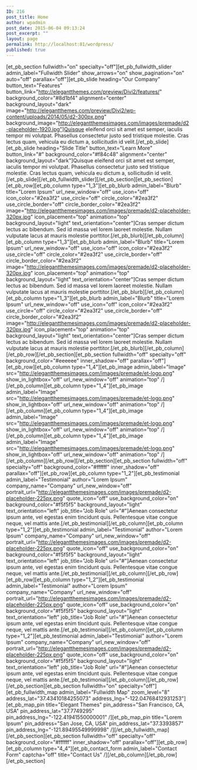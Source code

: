 ```yaml
---
ID: 216
post_title: Home
author: wpadmin
post_date: 2015-06-04 09:13:24
post_excerpt: ""
layout: page
permalink: http://localhost:81/wordpress/
published: true
---
```

[et_pb_section fullwidth="on" specialty="off"][et_pb_fullwidth_slider admin_label="Fullwidth Slider" show_arrows="on" show_pagination="on" auto="off" parallax="off"][et_pb_slide heading="Our Company" button_text="Features" button_link="http://elegantthemes.com/preview/Divi2/features/" background_color="#8d1bf4" alignment="center" background_layout="dark" image="http://elegantthemes.com/preview/Divi2/wp-content/uploads/2014/05/d2-300px.png" background_image="http://elegantthemesimages.com/images/premade/d2-placeholder-1920.jpg"]Quisque eleifend orci sit amet est semper, iaculis tempor mi volutpat. Phasellus consectetur justo sed tristique molestie. Cras lectus quam, vehicula eu dictum a, sollicitudin id velit.[/et_pb_slide][et_pb_slide heading="Slide Title" button_text="Learn More" button_link="#" background_color="#f84c48" alignment="center" background_layout="dark"]Quisque eleifend orci sit amet est semper, iaculis tempor mi volutpat. Phasellus consectetur justo sed tristique molestie. Cras lectus quam, vehicula eu dictum a, sollicitudin id velit.[/et_pb_slide][/et_pb_fullwidth_slider][/et_pb_section][et_pb_section][et_pb_row][et_pb_column type="1_3"][et_pb_blurb admin_label="Blurb" title="Lorem Ipsum" url_new_window="off" use_icon="off" icon_color="#2ea3f2" use_circle="off" circle_color="#2ea3f2" use_circle_border="off" circle_border_color="#2ea3f2" image="http://elegantthemesimages.com/images/premade/d2-placeholder-320px.jpg" icon_placement="top" animation="top" background_layout="light" text_orientation="center"]Cras semper dictum lectus ac bibendum. Sed id massa vel lorem laoreet molestie. Nullam vulputate lacus at mauris molestie porttitor.[/et_pb_blurb][/et_pb_column][et_pb_column type="1_3"][et_pb_blurb admin_label="Blurb" title="Lorem Ipsum" url_new_window="off" use_icon="off" icon_color="#2ea3f2" use_circle="off" circle_color="#2ea3f2" use_circle_border="off" circle_border_color="#2ea3f2" image="http://elegantthemesimages.com/images/premade/d2-placeholder-320px.jpg" icon_placement="top" animation="top" background_layout="light" text_orientation="center"]Cras semper dictum lectus ac bibendum. Sed id massa vel lorem laoreet molestie. Nullam vulputate lacus at mauris molestie porttitor.[/et_pb_blurb][/et_pb_column][et_pb_column type="1_3"][et_pb_blurb admin_label="Blurb" title="Lorem Ipsum" url_new_window="off" use_icon="off" icon_color="#2ea3f2" use_circle="off" circle_color="#2ea3f2" use_circle_border="off" circle_border_color="#2ea3f2" image="http://elegantthemesimages.com/images/premade/d2-placeholder-320px.jpg" icon_placement="top" animation="top" background_layout="light" text_orientation="center"]Cras semper dictum lectus ac bibendum. Sed id massa vel lorem laoreet molestie. Nullam vulputate lacus at mauris molestie porttitor.[/et_pb_blurb][/et_pb_column][/et_pb_row][/et_pb_section][et_pb_section fullwidth="off" specialty="off" background_color="#eeeeee" inner_shadow="off" parallax="off"][et_pb_row][et_pb_column type="1_4"][et_pb_image admin_label="Image" src="http://elegantthemesimages.com/images/premade/et-logo.png" show_in_lightbox="off" url_new_window="off" animation="top" /][/et_pb_column][et_pb_column type="1_4"][et_pb_image admin_label="Image" src="http://elegantthemesimages.com/images/premade/et-logo.png" show_in_lightbox="off" url_new_window="off" animation="top" /][/et_pb_column][et_pb_column type="1_4"][et_pb_image admin_label="Image" src="http://elegantthemesimages.com/images/premade/et-logo.png" show_in_lightbox="off" url_new_window="off" animation="top" /][/et_pb_column][et_pb_column type="1_4"][et_pb_image admin_label="Image" src="http://elegantthemesimages.com/images/premade/et-logo.png" show_in_lightbox="off" url_new_window="off" animation="top" /][/et_pb_column][/et_pb_row][/et_pb_section][et_pb_section fullwidth="off" specialty="off" background_color="#ffffff" inner_shadow="off" parallax="off"][et_pb_row][et_pb_column type="1_2"][et_pb_testimonial admin_label="Testimonial" author="Lorem Ipsum" company_name="Company" url_new_window="off" portrait_url="http://elegantthemesimages.com/images/premade/d2-placeholder-225px.png" quote_icon="off" use_background_color="on" background_color="#f5f5f5" background_layout="light" text_orientation="left" job_title="Job Role" url="#"]Aenean consectetur ipsum ante, vel egestas enim tincidunt quis. Pellentesque vitae congue neque, vel mattis ante.[/et_pb_testimonial][/et_pb_column][et_pb_column type="1_2"][et_pb_testimonial admin_label="Testimonial" author="Lorem Ipsum" company_name="Company" url_new_window="off" portrait_url="http://elegantthemesimages.com/images/premade/d2-placeholder-225px.png" quote_icon="off" use_background_color="on" background_color="#f5f5f5" background_layout="light" text_orientation="left" job_title="Job Role" url="#"]Aenean consectetur ipsum ante, vel egestas enim tincidunt quis. Pellentesque vitae congue neque, vel mattis ante.[/et_pb_testimonial][/et_pb_column][/et_pb_row][et_pb_row][et_pb_column type="1_2"][et_pb_testimonial admin_label="Testimonial" author="Lorem Ipsum" company_name="Company" url_new_window="off" portrait_url="http://elegantthemesimages.com/images/premade/d2-placeholder-225px.png" quote_icon="off" use_background_color="on" background_color="#f5f5f5" background_layout="light" text_orientation="left" job_title="Job Role" url="#"]Aenean consectetur ipsum ante, vel egestas enim tincidunt quis. Pellentesque vitae congue neque, vel mattis ante.[/et_pb_testimonial][/et_pb_column][et_pb_column type="1_2"][et_pb_testimonial admin_label="Testimonial" author="Lorem Ipsum" company_name="Company" url_new_window="off" portrait_url="http://elegantthemesimages.com/images/premade/d2-placeholder-225px.png" quote_icon="off" use_background_color="on" background_color="#f5f5f5" background_layout="light" text_orientation="left" job_title="Job Role" url="#"]Aenean consectetur ipsum ante, vel egestas enim tincidunt quis. Pellentesque vitae congue neque, vel mattis ante.[/et_pb_testimonial][/et_pb_column][/et_pb_row][/et_pb_section][et_pb_section fullwidth="on" specialty="off"][et_pb_fullwidth_map admin_label="Fullwidth Map" zoom_level="8" address_lat="37.43410184255073" address_lng="-122.04768412931253"][et_pb_map_pin title="Elegant Themes" pin_address="San Francisco, CA, USA" pin_address_lat="37.7749295" pin_address_lng="-122.41941550000001" /][et_pb_map_pin title="Lorem Ipsum" pin_address="San Jose, CA, USA" pin_address_lat="37.3393857" pin_address_lng="-121.89495549999998" /][/et_pb_fullwidth_map][/et_pb_section][et_pb_section fullwidth="off" specialty="off" background_color="#ffffff" inner_shadow="off" parallax="off"][et_pb_row][et_pb_column type="4_4"][et_pb_contact_form admin_label="Contact Form" captcha="off" title="Contact Us" /][/et_pb_column][/et_pb_row][/et_pb_section]